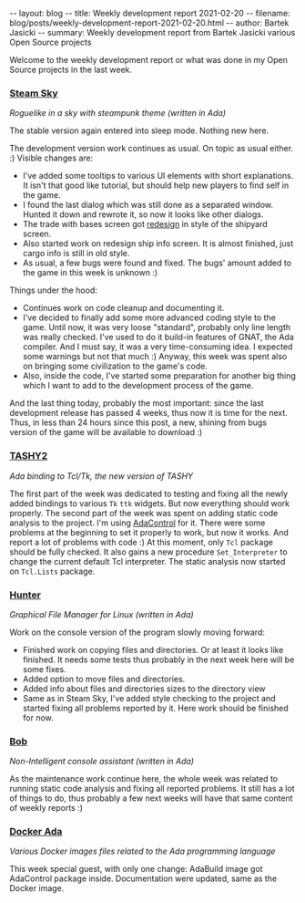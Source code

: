 -- layout: blog
-- title: Weekly development report 2021-02-20
-- filename: blog/posts/weekly-development-report-2021-02-20.html
-- author: Bartek Jasicki
-- summary: Weekly development report from Bartek Jasicki various Open Source projects

Welcome to the weekly development report or what was done in my Open Source
projects in the last week.

### [Steam Sky](https://www.laeran.pl/repositories/steamsky)

*Roguelike in a sky with steampunk theme (written in Ada)*

The stable version again entered into sleep mode. Nothing new here.

The development version work continues as usual. On topic as usual either. :)
Visible changes are:

* I've added some tooltips to various UI elements with short explanations. It
isn't that good like tutorial, but should help new players to find self in the
game.
* I found the last dialog which was still done as a separated window. Hunted
it down and rewrote it, so now it looks like other dialogs.
* The trade with bases screen got [redesign](https://imgur.com/jsFlY5R) in
style of the shipyard screen.
* Also started work on redesign ship info screen. It is almost finished, just
cargo info is still in old style.
* As usual, a few bugs were found and fixed. The bugs' amount added to the
game in this week is unknown :)

Things under the hood:

* Continues work on code cleanup and documenting it.
* I've decided to finally add some more advanced coding style to the game.
Until now, it was very loose "standard", probably only line length was really
checked. I've used to do it build-in features of GNAT, the Ada compiler. And I
must say, it was a very time-consuming idea. I expected some warnings but not
that much :) Anyway, this week was spent also on bringing some civilization to
the game's code.
* Also, inside the code, I've started some preparation for another big thing
which I want to add to the development process of the game.

And the last thing today, probably the most important: since the last
development release has passed 4 weeks, thus now it is time for the next.
Thus, in less than 24 hours since this post, a new, shining from bugs version
of the game will be available to download :)

### [TASHY2](https://www.laeran.pl/repositories/tashy2)

*Ada binding to Tcl/Tk, the new version of TASHY*

The first part of the week was dedicated to testing and fixing all the newly
added bindings to various `Tk` `ttk` widgets. But now everything should work
properly. The second part of the week was spent on adding static code analysis
to the project. I'm using [AdaControl](https://www.adalog.fr/en/adacontrol.html)
for it. There were some problems at the beginning to set it properly to work,
but now it works. And report a lot of problems with code :) At this moment,
only `Tcl` package should be fully checked. It also gains a new procedure
`Set_Interpreter` to change the current default Tcl interpreter. The static
analysis now started on `Tcl.Lists` package.

### [Hunter](https://www.laeran.pl/repositories/hunter)

*Graphical File Manager for Linux (written in Ada)*

Work on the console version of the program slowly moving forward:

* Finished work on copying files and directories. Or at least it looks like
  finished. It needs some tests thus probably in the next week here will be some
  fixes.
* Added option to move files and directories.
* Added info about files and directories sizes to the directory view
* Same as in Steam Sky, I've added style checking to the project and started
  fixing all problems reported by it. Here work should be finished for now.

### [Bob](https://www.laeran.pl/repositories/bob)

*Non-Intelligent console assistant (written in Ada)*

As the maintenance work continue here, the whole week was related to running
static code analysis and fixing all reported problems. It still has a lot of
things to do, thus probably a few next weeks will have that same content of
weekly reports :)

### [Docker Ada](https://www.laeran.pl/repositories/dockerada)

*Various Docker images files related to the Ada programming language*

This week special guest, with only one change: AdaBuild image got AdaControl
package inside. Documentation were updated, same as the Docker image.
